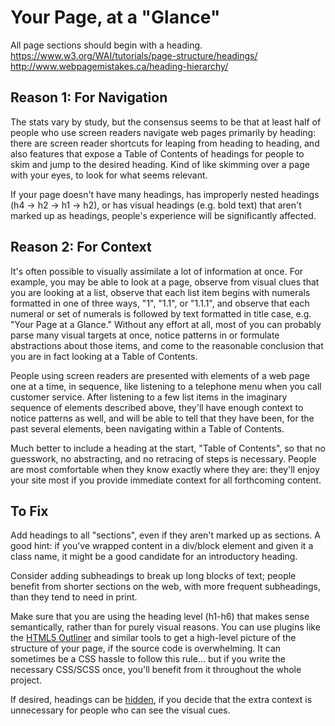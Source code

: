 Your Page, at a "Glance"
========================

All page sections should begin with a heading.
https://www.w3.org/WAI/tutorials/page-structure/headings/
http://www.webpagemistakes.ca/heading-hierarchy/

Reason 1: For Navigation
------------------------
The stats vary by study, but the consensus seems to be that at least half of people who use screen readers navigate web pages primarily by heading: there are screen reader shortcuts for leaping from heading to heading, and also features that expose a Table of Contents of headings for people to skim and jump to the desired heading. Kind of like skimming over a page with your eyes, to look for what seems relevant.

If your page doesn't have many headings, has improperly nested headings
(h4 -> h2 -> h1 -> h2), or has visual headings (e.g. bold text) that aren't
marked up as headings, people's experience will be significantly affected.

Reason 2: For Context
---------------------
It's often possible to visually assimilate a lot of information at once.
For example, you may be able to look at a page, observe from visual clues
that you are looking at a list, observe that each list item begins with
numerals formatted in one of three ways, "1", "1.1", or "1.1.1", and
observe that each numeral or set of numerals is followed by text
formatted in title case, e.g. "Your Page at a Glance."
Without any effort at all, most of you can probably parse many visual
targets at once, notice patterns in or formulate abstractions
about those items, and come to the reasonable conclusion that you are
in fact looking at a Table of Contents.

People using screen readers are presented with elements of a web page
one at a time, in sequence, like listening to a telephone menu when you
call customer service. After listening to a few list items in the imaginary
sequence of elements described above, they'll have enough context to notice
patterns as well, and will be able to tell that they have been, for the
past several elements, been navigating within a Table of Contents.

Much better to include a heading at the start, "Table of Contents", so
that no guesswork, no abstracting, and no retracing of steps is necessary.
People are most comfortable when they know exactly where they are:
they'll enjoy your site most if you provide immediate context for all
forthcoming content.

To Fix
------

Add headings to all "sections", even if they aren't marked up as sections.
A good hint: if you've wrapped content in a div/block element and given
it a class name, it might be a good candidate for an introductory heading.

Consider adding subheadings to break up long blocks of text; people
benefit from shorter sections on the web, with more frequent subheadings,
than they tend to need in print.

Make sure that you are using the heading level (h1-h6) that makes sense
semantically, rather than for purely visual reasons. You can use
plugins like the [HTML5 Outliner](https://chrome.google.com/webstore/detail/html5-outliner/afoibpobokebhgfnknfndkgemglggomo?hl=en)
and similar tools to get a high-level picture of the structure of your
page, if the source code is overwhelming. It can sometimes be a CSS
hassle to follow this rule... but if you write the necessary CSS/SCSS
once, you'll benefit from it throughout the whole project.

If desired, headings can be [hidden](../../code/hidden-text/), if you
decide that the extra context is unnecessary for people who can see the
visual cues.

